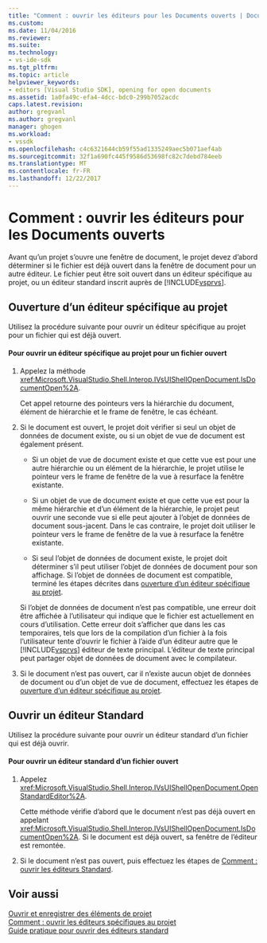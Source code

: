 ```yaml
---
title: "Comment : ouvrir les éditeurs pour les Documents ouverts | Documents Microsoft"
ms.custom: 
ms.date: 11/04/2016
ms.reviewer: 
ms.suite: 
ms.technology:
- vs-ide-sdk
ms.tgt_pltfrm: 
ms.topic: article
helpviewer_keywords:
- editors [Visual Studio SDK], opening for open documents
ms.assetid: 1a0fa49c-efa4-4dcc-bdc0-299b7052acdc
caps.latest.revision: 
author: gregvanl
ms.author: gregvanl
manager: ghogen
ms.workload:
- vssdk
ms.openlocfilehash: c4c6321644cb59f55ad1335249aec5b071aef4ab
ms.sourcegitcommit: 32f1a690fc445f9586d53698fc82c7debd784eeb
ms.translationtype: MT
ms.contentlocale: fr-FR
ms.lasthandoff: 12/22/2017
---
```

# <a name="how-to-open-editors-for-open-documents"></a>Comment : ouvrir les éditeurs pour les Documents ouverts
Avant qu’un projet s’ouvre une fenêtre de document, le projet devez d’abord déterminer si le fichier est déjà ouvert dans la fenêtre de document pour un autre éditeur. Le fichier peut être soit ouvert dans un éditeur spécifique au projet, ou un éditeur standard inscrit auprès de [!INCLUDE[vsprvs](../code-quality/includes/vsprvs_md.md)].  
  
## <a name="opening-a-project-specific-editor"></a>Ouverture d’un éditeur spécifique au projet  
 Utilisez la procédure suivante pour ouvrir un éditeur spécifique au projet pour un fichier qui est déjà ouvert.  
  
#### <a name="to-open-a-project-specific-editor-for-an-open-file"></a>Pour ouvrir un éditeur spécifique au projet pour un fichier ouvert  
  
1.  Appelez la méthode <xref:Microsoft.VisualStudio.Shell.Interop.IVsUIShellOpenDocument.IsDocumentOpen%2A>.  
  
     Cet appel retourne des pointeurs vers la hiérarchie du document, élément de hiérarchie et le frame de fenêtre, le cas échéant.  
  
2.  Si le document est ouvert, le projet doit vérifier si seul un objet de données de document existe, ou si un objet de vue de document est également présent.  
  
    -   Si un objet de vue de document existe et que cette vue est pour une autre hiérarchie ou un élément de la hiérarchie, le projet utilise le pointeur vers le frame de fenêtre de la vue à resurface la fenêtre existante.  
  
    -   Si un objet de vue de document existe et que cette vue est pour la même hiérarchie et d’un élément de la hiérarchie, le projet peut ouvrir une seconde vue si elle peut ajouter à l’objet de données de document sous-jacent. Dans le cas contraire, le projet doit utiliser le pointeur vers le frame de fenêtre de la vue à resurface la fenêtre existante.  
  
    -   Si seul l’objet de données de document existe, le projet doit déterminer s’il peut utiliser l’objet de données de document pour son affichage. Si l’objet de données de document est compatible, terminé les étapes décrites dans [ouverture d’un éditeur spécifique au projet](../extensibility/how-to-open-project-specific-editors.md).  
  
     Si l’objet de données de document n’est pas compatible, une erreur doit être affichée à l’utilisateur qui indique que le fichier est actuellement en cours d’utilisation. Cette erreur doit s’afficher que dans les cas temporaires, tels que lors de la compilation d’un fichier à la fois l’utilisateur tente d’ouvrir le fichier à l’aide d’un éditeur autre que le [!INCLUDE[vsprvs](../code-quality/includes/vsprvs_md.md)] éditeur de texte principal. L’éditeur de texte principal peut partager objet de données de document avec le compilateur.  
  
3.  Si le document n’est pas ouvert, car il n’existe aucun objet de données de document ou d’un objet de vue de document, effectuez les étapes de [ouverture d’un éditeur spécifique au projet](../extensibility/how-to-open-project-specific-editors.md).  
  
## <a name="opening-a-standard-editor"></a>Ouvrir un éditeur Standard  
 Utilisez la procédure suivante pour ouvrir un éditeur standard d’un fichier qui est déjà ouvrir.  
  
#### <a name="to-open-a-standard-editor-for-an-open-file"></a>Pour ouvrir un éditeur standard d’un fichier ouvert  
  
1.  Appelez <xref:Microsoft.VisualStudio.Shell.Interop.IVsUIShellOpenDocument.OpenStandardEditor%2A>.  
  
     Cette méthode vérifie d’abord que le document n’est pas déjà ouvert en appelant <xref:Microsoft.VisualStudio.Shell.Interop.IVsUIShellOpenDocument.IsDocumentOpen%2A>. Si le document est déjà ouvert, sa fenêtre de l’éditeur est remontée.  
  
2.  Si le document n’est pas ouvert, puis effectuez les étapes de [Comment : ouvrir les éditeurs Standard](../extensibility/how-to-open-standard-editors.md).  
  
## <a name="see-also"></a>Voir aussi  
 [Ouvrir et enregistrer des éléments de projet](../extensibility/internals/opening-and-saving-project-items.md)   
 [Comment : ouvrir les éditeurs spécifiques au projet](../extensibility/how-to-open-project-specific-editors.md)   
 [Guide pratique pour ouvrir des éditeurs standard](../extensibility/how-to-open-standard-editors.md)